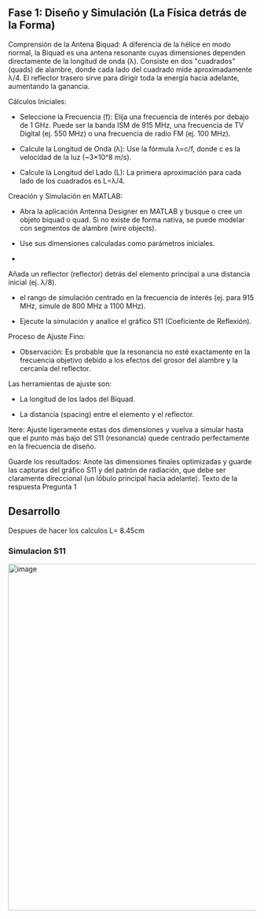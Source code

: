 ## Fase 1: Diseño y Simulación (La Física detrás de la Forma)

Comprensión de la Antena Biquad: A diferencia de la hélice en modo normal, la Biquad es una antena resonante cuyas dimensiones dependen directamente de la longitud de onda (λ). Consiste en dos "cuadrados" (quads) de alambre, donde cada lado del cuadrado mide aproximadamente λ/4. El reflector trasero sirve para dirigir toda la energía hacia adelante, aumentando la ganancia.

Cálculos Iniciales:

- Seleccione la Frecuencia (f): Elija una frecuencia de interés por debajo de 1 GHz. Puede ser la banda ISM de 915 MHz, una frecuencia de TV Digital (ej. 550 MHz) o una frecuencia de radio FM (ej. 100 MHz).

- Calcule la Longitud de Onda (λ): Use la fórmula λ=c/f, donde c es la velocidad de la luz (~3×10^8 m/s).

- Calcule la Longitud del Lado (L): La primera aproximación para cada lado de los cuadrados es L=λ/4.

Creación y Simulación en MATLAB:

- Abra la aplicación Antenna Designer en MATLAB y busque o cree un objeto biquad o quad. Si no existe de forma nativa, se puede modelar con segmentos de alambre (wire objects).

- Use sus dimensiones calculadas como parámetros iniciales.
- 
Añada un reflector (reflector) detrás del elemento principal a una distancia inicial (ej. λ/8).

-  el rango de simulación centrado en la frecuencia de interés (ej. para 915 MHz, simule de 800 MHz a 1100 MHz).

- Ejecute la simulación y analice el gráfico S11 (Coeficiente de Reflexión).

Proceso de Ajuste Fino:

- Observación: Es probable que la resonancia no esté exactamente en la frecuencia objetivo debido a los efectos del grosor del alambre y la cercanía del reflector.

Las herramientas de ajuste son:

- La longitud de los lados del Biquad.

- La distancia (spacing) entre el elemento y el reflector.

Itere: Ajuste ligeramente estas dos dimensiones y vuelva a simular hasta que el punto más bajo del S11 (resonancia) quede centrado perfectamente en la frecuencia de diseño.

Guarde los resultados: Anote las dimensiones finales optimizadas y guarde las capturas del gráfico S11 y del patrón de radiación, que debe ser claramente direccional (un lóbulo principal hacia adelante).
Texto de la respuesta Pregunta 1


## Desarrollo 

Despues de hacer los calculos L= 8.45cm

### Simulacion S11
<img width="1600" height="704" alt="image" src="https://github.com/user-attachments/assets/099756c9-9527-43a5-acc8-73527794d95a" />


